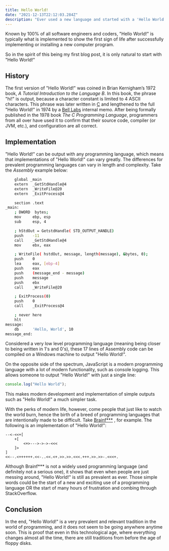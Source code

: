```yaml
---
title: Hello World!
date: "2021-12-13T22:12:03.284Z"
description: "Ever used a new language and started with a 'Hello World!' output? Find out its origin and a couple uses for it."
---
```


Known by 100% of all software engineers and coders, "Hello World!" is typically what is implemented to show the first sign of life after successfully implementing or installing a new computer program.

So in the spirit of this being my first blog post, it is only natural to start with "Hello World!"

## History ##

The first version of "Hello World!" was coined in Brian Kernigham’s 1972 book, _A Tutorial Introduction to the Language B_. In this book, the phrase "hi!" is output, because a character constant is limited to 4 ASCII characters. This phrase was later written in [C](https://www.cprogramming.com/) and lengthened to the full "Hello World!" in 1974 by a [Bell Labs](https://www.belllabs.com/) internal memo. After being formally published in the 1978 book _The C Programming Language_, programmers from all over have used it to confirm that their source code, compiler (or JVM, etc.), and configuration are all correct. 

## Implementation ##

"Hello World!" can be output with any programming language, which means that implementations of "Hello World!" can vary greatly. The differences for prevalent programming languages can vary in length and complexity. Take the _Assembly_ example below:

```bash 
    global _main
    extern  _GetStdHandle@4
    extern  _WriteFile@20
    extern  _ExitProcess@4

    section .text
_main:
    ; DWORD  bytes;    
    mov     ebp, esp
    sub     esp, 4

    ; hStdOut = GetstdHandle( STD_OUTPUT_HANDLE)
    push    -11
    call    _GetStdHandle@4
    mov     ebx, eax    

    ; WriteFile( hstdOut, message, length(message), &bytes, 0);
    push    0
    lea     eax, [ebp-4]
    push    eax
    push    (message_end - message)
    push    message
    push    ebx
    call    _WriteFile@20

    ; ExitProcess(0)
    push    0
    call    _ExitProcess@4

    ; never here
    hlt
message:
    db      'Hello, World', 10
message_end:
```


Considered a very low level programming language (meaning being closer to being written in 1's and 0's), these 17 lines of Assembly code can be compiled on a Windows machine to output "Hello World!".

On the opposite side of the spectrum, JavaScript is a modern programming language with a lot of modern functionality, such as console logging. This allows someone to output "Hello World!" with just a single line:

```js
console.log("Hello World");
```

This makes modern development and implementation of simple outputs such as "Hello World!" a much simpler task. 

With the perks of modern life, however, come people that just like to watch the world burn, hence the birth of a breed of programming languages that are intentionally made to be difficult. Take [Brainf***](https://en.wikipedia.org/wiki/Brainfuck) , for example. The following is an implementation of "Hello World!":

```brainfuck  
--<-<<+[
    +[
        <+>--->->->-<<<
    ]>
]
<<--.<++++++.<<-..<<.<+.>>.>>.<<<.+++.>>.>>-.<<<+.
```

Although Brainf*** is not a widely used programming language (and definitely not a serious one), it shows that even when people are just messing around, "Hello World!" is still as prevalent as ever. Those simple words could be the start of a new and exciting use of a programming language OR the start of many hours of frustration and combing through StackOverflow.


## Conclusion ##

In the end, "Hello World!" is a very prevalent and relevant tradition in the world of programming, and it does not seem to be going anywhere anytime soon. This is proof that even in this technological age, where everything changes almost all the time, there are still traditions from before the age of floppy disks.
